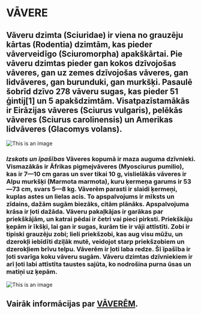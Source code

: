 # **VĀVERE**
## **Vāveru dzimta** (Sciuridae) ir viena no grauzēju kārtas (Rodentia) dzimtām, kas pieder vāverveidīgo (Sciuromorpha) apakškārtai. Pie vāveru dzimtas pieder gan kokos dzīvojošas vāveres, gan uz zemes dzīvojošas vāveres, gan lidvāveres, gan burunduki, gan murkšķi. Pasaulē šobrīd dzīvo 278 vāveru sugas, kas pieder 51 ģintij[1] un 5 apakšdzimtām. Visatpazīstamākās ir Eirāzijas vāveres (Sciurus vulgaris), pelēkās vāveres (Sciurus carolinensis) un Amerikas lidvāveres (Glacomys volans).
![This is an image](https://g2.delphi.lv/images/pix/not-personality-47179973.jpg)

### ***Izskats un īpašības*** Vāveres kopumā ir maza auguma dzīvnieki. Vismazākās ir Āfrikas pigmejvāveres (Myosciurus pumilio), kas ir 7—10 cm garas un sver tikai 10 g, vislielākās vāveres ir Alpu murkšķi (Marmota marmota), kuru ķermeņa garums ir 53—73 cm, svars 5—8 kg. Vāverēm parasti ir slaidi ķermeņi, kuplas astes un lielas acis. To apspalvojums ir mīksts un zīdains, dažām sugām biezāks, citām plānāks. Apspalvojuma krāsa ir ļoti dažāda. Vāveru pakaļkājas ir garākas par priekškājām, un katrai pēdai ir četri vai pieci pirksti. Priekškāju ķepām ir īkšķi, lai gan ir sugas, kurām tie ir vāji attīstīti. Zobi ir tipiski grauzēju zobi; lieli priekšzobi, kas aug visu mūžu, un dzerokļi iebīdīti dziļāk mutē, veidojot starp priekšzobiem un dzerokļiem brīvu telpu. Vāverēm ir ļoti laba redze. Šī īpašība ir ļoti svarīga koku vāveru sugām. Vāveru dzimtas dzīvniekiem ir arī ļoti labi attīstīta taustes sajūta, ko nodrošina purna ūsas un matiņi uz ķepām.
![This is an image](https://img2.spoki.lv/upload2/articles/87/872310/images/Vaveres-2.jpg)

## Vairāk informācijas par [VĀVERĒM](https://lv.wikipedia.org/wiki/V%C4%81veres).